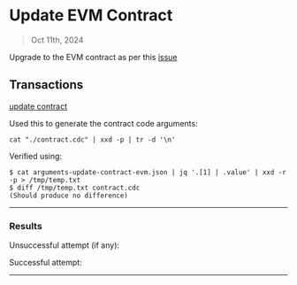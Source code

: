 # Update EVM Contract

> Oct 11th, 2024

Upgrade to the EVM contract as per this [issue](https://github.com/onflow/service-account/issues/338)

## Transactions

[update contract](../../../../transactions/update-contract)

Used this to generate the contract code arguments:

`cat "./contract.cdc" | xxd -p | tr -d '\n'`

Verified using:
```
$ cat arguments-update-contract-evm.json | jq '.[1] | .value' | xxd -r -p > /tmp/temp.txt
$ diff /tmp/temp.txt contract.cdc
(Should produce no difference)
```
___

### Results

Unsuccessful attempt (if any): 

Successful attempt: 

___

